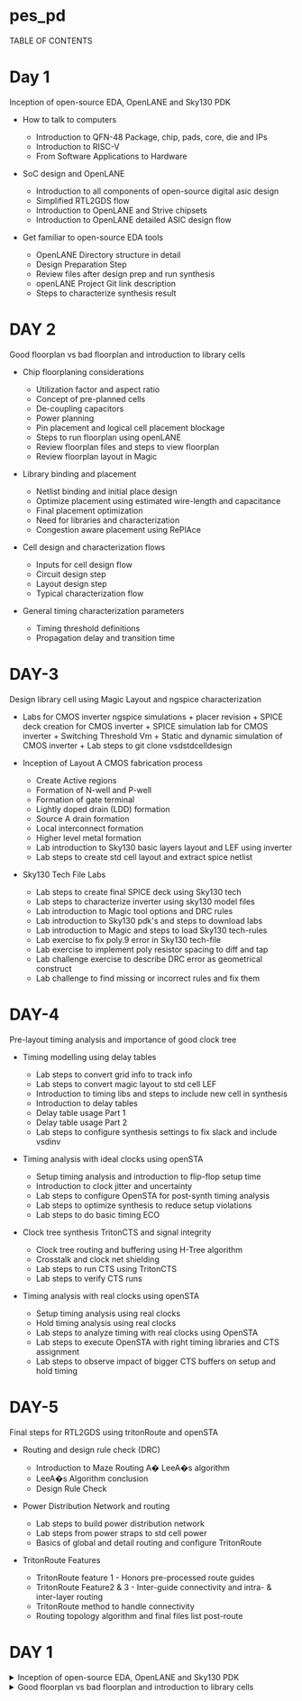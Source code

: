# pes_pd

 <summary>TABLE OF CONTENTS </summary>

# Day 1
Inception of open-source EDA, OpenLANE and Sky130 PDK

+ How to talk to computers
  
  + Introduction to QFN-48 Package, chip, pads, core, die and IPs
  + Introduction to RISC-V
  + From Software Applications to Hardware
    
+ SoC design and OpenLANE
  
   + Introduction to all components of open-source digital asic design
   + Simplified RTL2GDS flow
   + Introduction to OpenLANE and Strive chipsets
   + Introduction to OpenLANE detailed ASIC design flow
     
+ Get familiar to open-source EDA tools
  
   + OpenLANE Directory structure in detail
   + Design Preparation Step
   + Review files after design prep and run synthesis
   + openLANE Project Git link description
   + Steps to characterize synthesis result

# DAY 2
Good floorplan vs bad floorplan and introduction to library cells

+ Chip floorplaning considerations
  
    + Utilization factor and aspect ratio
    + Concept of pre-planned cells
    + De-coupling capacitors
    + Power planning
    + Pin placement and logical cell placement blockage
    + Steps to run floorplan using openLANE
    + Review floorplan files and steps to view floorplan
    + Review floorplan layout in Magic
      
+ Library binding and placement
  
    + Netlist binding and initial place design
    + Optimize placement using estimated wire-length and capacitance
    + Final placement optimization
    + Need for libraries and characterization
    + Congestion aware placement using RePlAce

+ Cell design and characterization flows
  
    + Inputs for cell design flow
    + Circuit design step
    + Layout design step
    + Typical characterization flow
   
+ General timing characterization parameters
  
    + Timing threshold definitions
    + Propagation delay and transition time
   
# DAY-3
 Design library cell using Magic Layout and ngspice characterization

  + Labs for CMOS inverter ngspice simulations
        + placer revision
        + SPICE deck creation for CMOS inverter
        + SPICE simulation lab for CMOS inverter
        + Switching Threshold Vm
        + Static and dynamic simulation of CMOS inverter
        + Lab steps to git clone vsdstdcelldesign
     
+ Inception of Layout A CMOS fabrication process
  
     + Create Active regions
     + Formation of N-well and P-well
     + Formation of gate terminal
     + Lightly doped drain (LDD) formation
     + Source A drain formation
     + Local interconnect formation
     + Higher level metal formation
     + Lab introduction to Sky130 basic layers layout and LEF using inverter
     + Lab steps to create std cell layout and extract spice netlist
      
+ Sky130 Tech File Labs
     
    + Lab steps to create final SPICE deck using Sky130 tech
    + Lab steps to characterize inverter using sky130 model files
    + Lab introduction to Magic tool options and DRC rules
    + Lab introduction to Sky130 pdk's and steps to download labs
    + Lab introduction to Magic and steps to load Sky130 tech-rules
    + Lab exercise to fix poly.9 error in Sky130 tech-file
    + Lab exercise to implement poly resistor spacing to diff and tap
    + Lab challenge exercise to describe DRC error as geometrical construct
    + Lab challenge to find missing or incorrect rules and fix them

# DAY-4
 Pre-layout timing analysis and importance of good clock tree

+ Timing modelling using delay tables
  
    + Lab steps to convert grid info to track info
    + Lab steps to convert magic layout to std cell LEF
    + Introduction to timing libs and steps to include new cell in synthesis
    + Introduction to delay tables
    + Delay table usage Part 1
    + Delay table usage Part 2
    + Lab steps to configure synthesis settings to fix slack and include vsdinv
      
+ Timing analysis with ideal clocks using openSTA
  
    + Setup timing analysis and introduction to flip-flop setup time
    + Introduction to clock jitter and uncertainty
    + Lab steps to configure OpenSTA for post-synth timing analysis
    + Lab steps to optimize synthesis to reduce setup violations
    + Lab steps to do basic timing ECO

+ Clock tree synthesis TritonCTS and signal integrity
      
    + Clock tree routing and buffering using H-Tree algorithm
    + Crosstalk and clock net shielding
    + Lab steps to run CTS using TritonCTS
    + Lab steps to verify CTS runs

 + Timing analysis with real clocks using openSTA
   
    + Setup timing analysis using real clocks
    + Hold timing analysis using real clocks
    + Lab steps to analyze timing with real clocks using OpenSTA
    + Lab steps to execute OpenSTA with right timing libraries and CTS assignment
    + Lab steps to observe impact of bigger CTS buffers on setup and hold timing

# DAY-5
 Final steps for RTL2GDS using tritonRoute and openSTA

+ Routing and design rule check (DRC)
  
    + Introduction to Maze Routing A� LeeA�s algorithm
    + LeeA�s Algorithm conclusion
    + Design Rule Check
      
+ Power Distribution Network and routing
  
    + Lab steps to build power distribution network
    + Lab steps from power straps to std cell power
    + Basics of global and detail routing and configure TritonRoute
      
+ TritonRoute Features

    + TritonRoute feature 1 - Honors pre-processed route guides
    + TritonRoute Feature2 & 3 - Inter-guide connectivity and intra- & inter-layer routing
    + TritonRoute method to handle connectivity
    + Routing topology algorithm and final files list post-route

# DAY 1

   </details>     
      <details> 
          <summary>   Inception of open-source EDA, OpenLANE and Sky130 PDK    </summary>

## How to talk to computers
Introduction to QFN-48 package,Chips,Pads,Core,Die,and IP's

Here we are taking aurdino board, we are discussing about the circled chip in the below picture
   ![image](https://github.com/pavithra7369/pes_pd/assets/143084423/eb1d857d-55ba-43ca-9dff-0ac52a8c3ff4)
   > Block diagram of aurdino board
   ![image](https://github.com/pavithra7369/pes_pd/assets/143084423/cea47917-f860-4539-ba2a-fd8b8273ce09)
  >  Te chip design of package QFN-48(Quad flat No-leads) is shown below
   ![image](https://github.com/pavithra7369/pes_pd/assets/143084423/75264392-6050-4707-8999-2ab890f94965)

  > Wire bounds are used to connect the pins to the boundaries of chip,this is how transfer signals from outside world enter into the interior of chip.

  ![image](https://github.com/pavithra7369/pes_pd/assets/143084423/667b709c-0df0-4346-bf56-a8f8e004e14b)

> Pads -> We can send signals from pins through pads(signals enter and leave the chip through pads)

> core -> Core of chip is where digital logic placed

> Die ->A die is a small block of semiconducting material on which a given functional circuit is fabricated.

![image](https://github.com/pavithra7369/pes_pd/assets/143084423/8797d493-9a38-4ded-ad16-867492954c9a)

In this course we are dealing with RISC-V SOC

![image](https://github.com/pavithra7369/pes_pd/assets/143084423/7be844a6-4669-49cc-a547-ea270174b0af)

+ DAC,PLL,SRAM,ADC combined form *Foundry IP's*
+ Foundry is a place where chips get manufactured
+ IP's stands for Intelluctual property ,they are called intelluctual,since some amount of intellligence is required.
+ Foundry is the one we need to communicate with,to communicate with foundry there are soome interface files which foundry gives to us.

Introduction to RISC 

>  Implement RICS-V Specifications using some RTL,RTL used here is picorv32 cpu core and then from RTL to layout standard RTL-GDS flow.
> >RISC-V architecture->RTL->Layout

![image](https://github.com/pavithra7369/pes_pd/assets/143084423/ed42f718-c358-44e4-8cb1-e72528ee48a4)


 From Software Applications to Hardware
How does different apps run on the chip?
+ The application software enters the system software, the system software contains OS,Compiler & Assembler.
![image](https://github.com/pavithra7369/pes_pd/assets/143084423/72d02642-833c-4dff-a5d9-497fe4e68bd9)

+ The operating system(OS) performs the following functions :-Handle IO operation, Allocates memory, low level syetem functions
+ The compiler converts the c,c++ to *.exe file, the syntax off instructions depends on what kind of hardwaree is used(ex:-RISC V ,ARM)
+ The assembler takes the instructions and converts to machine level language.
+ the instructions after the compiler acts as an "Abstract interface" between the C language and the hardware, this Abstract interface is called as the *Instruction set architecture* or *Architecture of the computer*

![image](https://github.com/pavithra7369/pes_pd/assets/143084423/9c902fd3-8923-47d3-977c-60e4fb2baab4)

  + The output of Assembler,is binary,we need to implement this in hardware,that is where hadware description language and the RTL is getting synthesized 
    into netlist,and from this Synthesized Netlist to hardware is Physical design implementation of the Netlist. 
  ![image](https://github.com/pavithra7369/pes_pd/assets/143084423/6da1b319-be71-44c1-b37a-f71b14571a56)

## SoC design and OpenLANE
+ Introduction to all components of open source digital aasic design
 >  Application specific integrated circuit requires RTL designs,EDA tools and PDK data.
![image](https://github.com/pavithra7369/pes_pd/assets/143084423/db56038a-ec73-4da6-84fc-f8f4123dde72)
 + Examples of RTL designs available are librecores.org,opencores.org,github.com
 + Examples of some EDA tools available are openROAD,Qflow,spice,openLANE etc.
   ![image](https://github.com/pavithra7369/pes_pd/assets/143084423/c07c89e0-d530-4f53-9320-2a386dfb0a6c)

+ PDK's (process design kit)
  A process design kit (PDK) is a set of files used within the semiconductor industry to model a fabrication process for the design tools used to design 
 an integrated circuit. The PDK is created by the foundry defining a certain technology variation for their processes,
 PDK'S is collection of files for EDA tools used to design on IC(integraed circuits)
 PDK's acts as interface between FAB and designers.
 The first open source PDK is skywater,it was released in june 30 2020.
+ ASIC Design flow-> objective of ASIC flow is to take design from register tranfer level(RTL) all the way down to GDSII(format used for final layout)

+ Simplified RTL to GDSII flow
  
  ![image](https://github.com/pavithra7369/pes_pd/assets/143084423/ca2b811c-7c68-4706-a7a5-b5a6f61732e2)
  1) Synthesis
    + Design is illustrated in circuits made out of components in standard cell libraries
      ![image](https://github.com/pavithra7369/pes_pd/assets/143084423/cc493485-09ef-48af-9434-da53138fcb74)

    + Result is circuit described in HDL and usually referred to as gate level netlist.
    + each cell has different views/models
        + electrical ,HDL,SPICE
        + Layout (abstract and detailed)

  2) Floor and power planning
  ![image](https://github.com/pavithra7369/pes_pd/assets/143084423/5e32f4ee-eb7c-4711-a3fe-44353a0ed2b6)

  3) Placement
     + Usually placement is done in two steps-> global,detailed
     + Global placements tries to find optimal postions for cells such positions are not nessecerily legal so cells may overlap or Go off Rows
     + In deltailed placement positions are alterred
       ![image](https://github.com/pavithra7369/pes_pd/assets/143084423/64b875cd-5f57-485f-a8d6-4b8583daa872)

  4) Clock tree synthesis(CTS)
    +CTS delivers clock to all the sequential elements,within a minimum clock skew and in good shape(usually H OR X)
   ![image](https://github.com/pavithra7369/pes_pd/assets/143084423/06738668-9b95-41e8-afe1-d7fcc02a95cb)

   5) Routing
      ![image](https://github.com/pavithra7369/pes_pd/assets/143084423/50f6bf17-0170-477a-8349-36439e3bcc05)

     + Implement the interconnect using available metal layers
     + metal tracks form a huge grid
     + divide and conquer
        + global routing-> Generates routing guides
        + detailed routing->Uses of routing guides to implement the actual wiring

  6) Sign off
     ![image](https://github.com/pavithra7369/pes_pd/assets/143084423/d6d20977-8cac-4c50-8fdc-d6eafbeae9b9)
     
     + Physical verification and Timing verifaction
     + physical verification includes DRC(Design rule checking),layout vsschematc(LVS)
     + Timing verification includes static timing analysis(STA0)


  ## Intoduction to openLANE and Strives chipsets
  + What is openLANE?
   OpenLane is an automated RTL to GDSII flow based on several components including OpenROAD, Yosys, Magic, Netgen and custom methodology scripts for 
   design exploration and optimization.
  + strive is a family of open everything SOC's->open EDA,PDK's,RTL
    ![image](https://github.com/pavithra7369/pes_pd/assets/143084423/ef4f24db-0820-45d3-aaf3-caa547d9c3ee)

  + Main goal is to produce GDSII with no human intervention (no-human-in-the-loop),no LVS violations, no DRC violation.
  + OpenLANE can be used to harden macros and chips.
  + openLANE has 2 modes of operation->autonomous or interactive
  + openLANE has design space exploration
  + openLANE comes with large number of design examples,there are 43 with best configurations

 ## Introduction to OpenLANE detailed ASIC design flow
 ![image](https://github.com/pavithra7369/pes_pd/assets/143084423/76821ce9-9c34-4b43-a807-4c23cd9e18fc)
   + Starts at design RTL ends at final layout in GDSII
   + Synth Exploration utility can used to generate a report that shows about the design delay and area is effected by the Synthesis Strategy and based on 
     this exploration we can pick the best strategy
     ![image](https://github.com/pavithra7369/pes_pd/assets/143084423/37c98d05-11cd-43b5-869b-7d721edeb3a1)

   + Design exploration is used to switch design configurations for findinng the best configurations
     ![image](https://github.com/pavithra7369/pes_pd/assets/143084423/53636773-7040-4ac2-a625-aaaff452d49c)

   + The design Exploration is also used for Regression testing(CI)
      ![image](https://github.com/pavithra7369/pes_pd/assets/143084423/9259922e-4869-4c27-bca4-5c0d294785ab)
   + After regression testing, DFT(design for test) is performed
     ![image](https://github.com/pavithra7369/pes_pd/assets/143084423/c3d348d0-7e49-4c74-bbb8-0e69850d56fc)
   + Physical implementation-> It is also called automated PnR(place and route)
     ![image](https://github.com/pavithra7369/pes_pd/assets/143084423/4a6f12bb-61f1-4f92-aff1-d66509504b16)
   + After Physical implementation we Do LEC(Logic Equivalence Check) using Yosys.
     ![image](https://github.com/pavithra7369/pes_pd/assets/143084423/7ea6f90d-b963-4b1f-aab7-2b4b45403618)
   + The next step is Fake antenna diodes insertion or dealing with antenna rules violations
     ![image](https://github.com/pavithra7369/pes_pd/assets/143084423/ad794448-a510-490d-890a-6c7f9e547b3e)
     There are 2 solutions:-
     1)Briding->attaches a higher layer immediately , requires router awarness
     2)Add antenna diode cell to leak away charges , antenna diodess are provided by SCL
     There is a preventive approach , it is to add fake antenna diode next to every cell input after placement, run the antenna checker(magic),if the checker reports a violations on the cell input pin,replace the fake diode cell by a real one.
     
   + After this process we have the SIGN OFF which has the Static timing analysis,design rule checking and Layout vs schematic.
     ![image](https://github.com/pavithra7369/pes_pd/assets/143084423/7ff10e21-613c-412d-b260-4ad0e55d7324)
   + Physical verification DRC & LVS
     ![image](https://github.com/pavithra7369/pes_pd/assets/143084423/87d7eb75-aad0-449b-90d5-003b93e70d0d)

## Get familiar to Open-source EDA tools



           
# DAY 2

 </details><details>
<summary> Good floorplan vs bad floorplan and introduction to library cells </summary>


